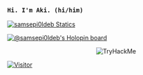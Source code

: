 ### `Hi. I'm Aki. (hi/him)`


[![samsepi0ldeb Statics](https://github-readme-stats.vercel.app/api?username=samsepi0ldeb&show_icons=true&theme=tokyonight)](https://samsepi0ldeb.dev)

[![@samsepi0ldeb's Holopin board](https://holopin.me/samsepi0ldeb)](https://holopin.io/@samsepi0ldeb)

<p align="center">
<img src="https://tryhackme-badges.s3.amazonaws.com/samsepi0ldeb.png" alt="TryHackMe">
</p>

[![Visitor](https://visitor-badge.laobi.icu/badge?page_id=samsepi0ldeb.samsepi0ldeb)](#)
